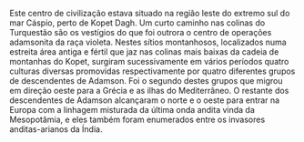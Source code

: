 ﻿Este centro de civilização estava situado na região leste do extremo sul do mar Cáspio, perto de Kopet Dagh. Um curto caminho nas colinas do Turquestão são os vestígios do que foi outrora o centro de operações adamsonita da raça violeta. Nestes sítios montanhosos, localizados numa estreita área antiga e fértil que jaz nas colinas mais baixas da cadeia de montanhas do Kopet, surgiram sucessivamente em vários períodos quatro culturas diversas promovidas respectivamente por quatro diferentes grupos de descendentes de Adamson. Foi o segundo destes grupos que migrou em direção oeste para a Grécia e as ilhas do Mediterrâneo. O restante dos descendentes de Adamson alcançaram o norte e o oeste para entrar na Europa com a linhagem misturada da última onda andita vinda da Mesopotâmia, e eles também foram enumerados entre os invasores anditas-arianos da Índia.